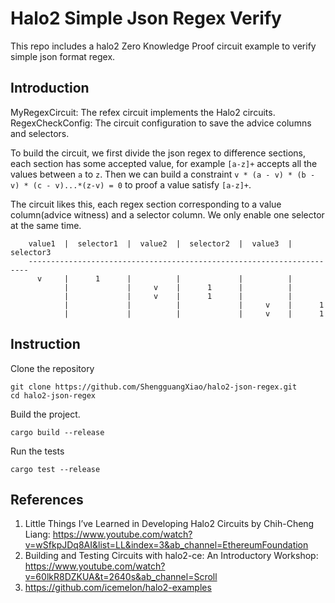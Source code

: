 # Halo2 Simple Json Regex Verify

This repo includes a halo2 Zero Knowledge Proof circuit example to verify simple json format regex.

## Introduction
MyRegexCircuit: The refex circuit implements the Halo2 circuits.
RegexCheckConfig: The circuit configuration to save the advice columns and selectors.

To build the circuit, we first divide the json regex to difference sections, each section has some accepted value, for example `[a-z]+` accepts all the values between `a` to `z`. Then we can build a constraint `v * (a - v) * (b - v) * (c - v)...*(z-v) = 0` to proof a value satisfy `[a-z]+`.

The circuit likes this, each regex section corresponding to a value column(advice witness) and a selector column. We only enable one selector at the same time.

```
    value1  |  selector1  |  value2  |  selector2  |  value3  |  selector3
    ----------------------------------------------------------------------
      v     |      1      |          |             |          |
            |             |     v    |      1      |          |
            |             |     v    |      1      |          |
            |             |          |             |     v    |      1
            |             |          |             |     v    |      1
```

## Instruction

Clone the repository

```
git clone https://github.com/ShengguangXiao/halo2-json-regex.git
cd halo2-json-regex
```

Build the project.

```
cargo build --release
```

Run the tests

```
cargo test --release
```

## References
1. Little Things I’ve Learned in Developing Halo2 Circuits by Chih-Cheng Liang: https://www.youtube.com/watch?v=wSfkpJDq8AI&list=LL&index=3&ab_channel=EthereumFoundation
2. Building and Testing Circuits with halo2-ce: An Introductory Workshop: https://www.youtube.com/watch?v=60lkR8DZKUA&t=2640s&ab_channel=Scroll
3. https://github.com/icemelon/halo2-examples
